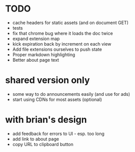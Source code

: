 # TODO
* cache headers for static assets (and on document GET)
* tests
* fix that chrome bug where it loads the doc twice
* expand extension map
* kick expiration back by increment on each view
* Add file extensions ourselves to push state
* Proper markdown highlighting
* Better about page text


# shared version only
* some way to do announcements easily (and use for ads)
* start using CDNs for most assets (optional)


# with brian's design
* add feedback for errors to UI - esp. too long
* add link to about page
* copy URL to clipboard button

